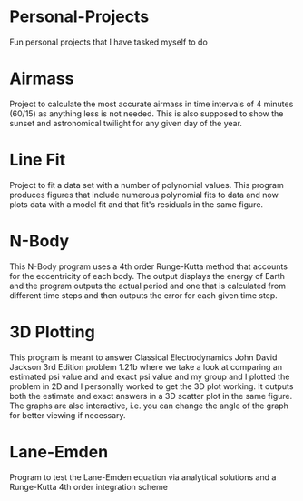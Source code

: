# Personal-Projects
Fun personal projects that I have tasked myself to do

# Airmass
Project to calculate the most accurate airmass in time intervals of 4 minutes (60/15) as anything less is not needed. This is also supposed to show the sunset and astronomical twilight for any given day of the year.

# Line Fit
Project to fit a data set with a number of polynomial values. This program produces figures that include numerous polynomial fits to data and now plots data with a model fit and that fit's residuals in the same figure.

# N-Body
This N-Body program uses a 4th order Runge-Kutta method that accounts for the eccentricity of each body. The output displays the energy of Earth and the program outputs the actual period and one that is calculated from different time steps and then outputs the error for each given time step.

# 3D Plotting
This program is meant to answer Classical Electrodynamics John David Jackson 3rd Edition problem 1.21b where we take a look at comparing an estimated psi value and and exact psi value and my group and I plotted the problem in 2D and I personally worked to get the 3D plot working. It outputs both the estimate and exact answers in a 3D scatter plot in the same figure. The graphs are also interactive, i.e. you can change the angle of the graph for better viewing if necessary.

# Lane-Emden
Program to test the Lane-Emden equation via analytical solutions and a Runge-Kutta 4th order integration scheme
